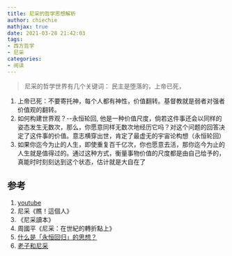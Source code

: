 ```yaml
---
title: 尼采的哲学思想解析
author: chiechie
mathjax: true
date: 2021-03-28 21:42:03
tags: 
- 西方哲学
- 尼采
categories: 
- 阅读
---
```

> 尼采的哲学世界有几个关键词：
> 民主是堕落的，上帝已死，

1. 上帝已死：不要寄托神，每个人都有神性，价值翻转。基督教就是弱者对强者价值观的翻转。
2. 如何构建世界观？--永恒轮回, 他是一种价值尺度，倘若这件事还会以同样的姿态发生无数次，那么，你愿意同样无数次地经历它吗？对这个问题的回答决定了这件事的价值。意志横穿出世，肯定了最虚无的宇宙论构想（永恒轮回）
3. 如果你迄今为止的人生，即使重复百千亿次，你也愿意去活，那你迄今为止的人生就是值得过的。通过这种方式，衡量事物价值的尺度都是由自己给予的，真能时时刻刻达到这个状态，估计就是大自在了

## 参考

1. [youtube](https://www.youtube.com/watch?v=1wBD0UPeH88&t=939s)
2. 尼采《瞧！這個人》
3. 《尼采讀本》
4. 周國平《尼采：在世紀的轉折點上》
5. [什么是「永恒回归」的思想？](https://www.zhihu.com/question/28967741)
6. [老子和尼采](https://www.bilibili.com/video/BV11b411s712?from=search&seid=9777421423834308216)